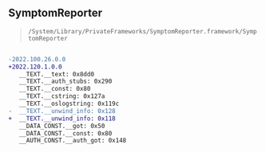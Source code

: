 ## SymptomReporter

> `/System/Library/PrivateFrameworks/SymptomReporter.framework/SymptomReporter`

```diff

-2022.100.26.0.0
+2022.120.1.0.0
   __TEXT.__text: 0x8dd0
   __TEXT.__auth_stubs: 0x290
   __TEXT.__const: 0x80
   __TEXT.__cstring: 0x127a
   __TEXT.__oslogstring: 0x119c
-  __TEXT.__unwind_info: 0x128
+  __TEXT.__unwind_info: 0x118
   __DATA_CONST.__got: 0x50
   __DATA_CONST.__const: 0x80
   __AUTH_CONST.__auth_got: 0x148

```
